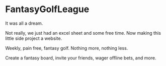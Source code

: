 # FantasyGolfLeague

It was all a dream.

Not really, we just had an excel sheet and some free time. Now making this little side project a website.

Weekly, pain free, fantasy golf. Nothing more, nothing less. 

Create a fantasy board, invite your friends, wager offline bets, and more.

